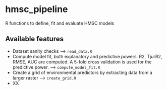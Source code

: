 # hmsc_pipeline
R functions to define, fit and evaluate HMSC models

## Available features

- Dataset sanity checks --> `read_data.R`
- Compute model fit, both explanatory and predictive powers. R2, TjurR2, RMSE, AUC are computed. A 5-fold cross validation is used for the predictive power. --> `compute_model_fit.R`
- Create a grid of environmental predictors by extracting data from a larger raster --> `create_grid.R`
- XX
